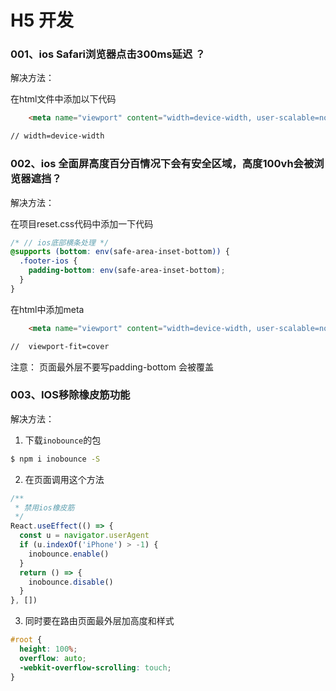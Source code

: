 # H5 开发

### 001、ios Safari浏览器点击300ms延迟 ？

解决方法：

在html文件中添加以下代码

```html
    <meta name="viewport" content="width=device-width, user-scalable=no,initial-scale=1, maximum-scale=1, minimum-scale=1, user-scalable=no, viewport-fit=cover" />

// width=device-width
```



### 002、ios 全面屏高度百分百情况下会有安全区域，高度100vh会被浏览器遮挡？

解决方法：

在项目reset.css代码中添加一下代码

```css
/* // ios底部横条处理 */
@supports (bottom: env(safe-area-inset-bottom)) {
  .footer-ios {
    padding-bottom: env(safe-area-inset-bottom);
  }
}
```

在html中添加meta

```html
    <meta name="viewport" content="width=device-width, user-scalable=no,initial-scale=1, maximum-scale=1, minimum-scale=1, user-scalable=no, viewport-fit=cover" />

//  viewport-fit=cover
```

注意： 页面最外层不要写padding-bottom 会被覆盖



### 003、IOS移除橡皮筋功能

解决方法：

1. 下载`inobounce`的包

```bash
$ npm i inobounce -S
```

2. 在页面调用这个方法

```typescript
/**
 * 禁用ios橡皮筋
 */
React.useEffect(() => {
  const u = navigator.userAgent
  if (u.indexOf('iPhone') > -1) {
    inobounce.enable()
  }
  return () => {
    inobounce.disable()
  }
}, [])

```

3. 同时要在路由页面最外层加高度和样式 

```css
#root {
  height: 100%;
  overflow: auto;
  -webkit-overflow-scrolling: touch;
}
```



